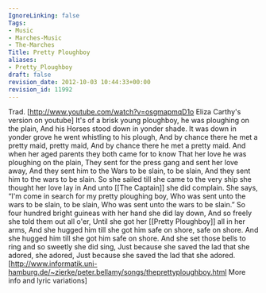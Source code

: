 ```yaml
---
IgnoreLinking: false
Tags:
- Music
- Marches-Music
- The-Marches
Title: Pretty Ploughboy
aliases:
- Pretty_Ploughboy
draft: false
revision_date: 2012-10-03 10:44:33+00:00
revision_id: 11992
---
```


Trad. [http://www.youtube.com/watch?v=osgmapmqD1o Eliza Carthy's version on youtube]
It's of a brisk young ploughboy, he was ploughing on the plain,
And his Horses stood down in yonder shade.
It was down in yonder grove he went whistling to his plough,
And by chance there he met a pretty maid, pretty maid,
And by chance there he met a pretty maid.
And when her aged parents they both came for to know
That her love he was ploughing on the plain,
They sent for the press gang and sent her love away,
And they sent him to the Wars to be slain, to be slain,
And they sent him to the wars to be slain.
So she sailed till she came to the very ship she thought her love lay in
And unto [[The Captain]] she did complain.
She says, “I'm come in search for my pretty ploughing boy,
Who was sent unto the wars to be slain, to be slain,
Who was sent unto the wars to be slain.”
So four hundred bright guineas with her hand she did lay down,
And so freely she told them out all o'er,
Until she got her [[Pretty Ploughboy]] all in her arms,
And she hugged him till she got him safe on shore, safe on shore.
And she hugged him till she got him safe on shore.
And she set those bells to ring and so sweetly she did sing,
Just because she saved the lad that she adored, she adored,
Just because she saved the lad that she adored.
[http://www.informatik.uni-hamburg.de/~zierke/peter.bellamy/songs/theprettyploughboy.html More info and lyric variations]